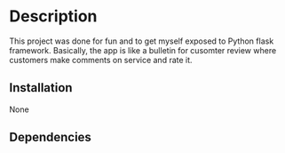# Description

This project was done for fun and to get myself exposed to Python flask framework.
Basically, the app is like a bulletin for cusomter review where customers make comments on service and rate it.

## Installation

None

## Dependencies


